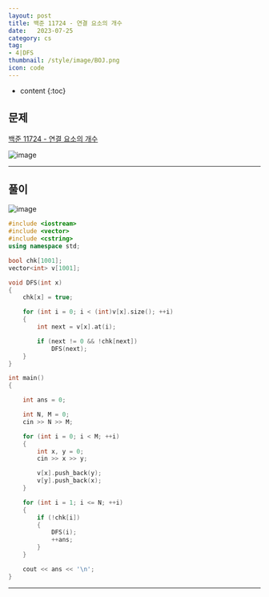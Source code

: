 ```yaml
---
layout: post
title: 백준 11724 - 연결 요소의 개수
date:   2023-07-25
category: cs
tag:
- 4|DFS
thumbnail: /style/image/BOJ.png
icon: code
---
```


* content
{:toc}

## 문제

[백준 11724 - 연결 요소의 개수](https://www.acmicpc.net/problem/11724)  

![image](https://github.com/ssonsonya/ssonsonya.github.io/assets/116151781/7025d765-eddf-496c-97ef-56aee39668dc)
  
***
  
## 풀이

![image](https://github.com/ssonsonya/ssonsonya.github.io/assets/116151781/ae2f3225-5f3c-4d7e-bb6d-00e8fb167371)
  
```cpp
#include <iostream>
#include <vector>
#include <cstring>
using namespace std;

bool chk[1001];
vector<int> v[1001];

void DFS(int x)
{
	chk[x] = true;

	for (int i = 0; i < (int)v[x].size(); ++i)
	{
		int next = v[x].at(i);

		if (next != 0 && !chk[next])
			DFS(next);
	}
}

int main()
{

	int ans = 0;

	int N, M = 0;
	cin >> N >> M;

	for (int i = 0; i < M; ++i)
	{
		int x, y = 0;
		cin >> x >> y;

		v[x].push_back(y);
		v[y].push_back(x);
	}

	for (int i = 1; i <= N; ++i)
	{
		if (!chk[i])
		{
			DFS(i);
			++ans;
		}
	}

	cout << ans << '\n';
}
```
  
***